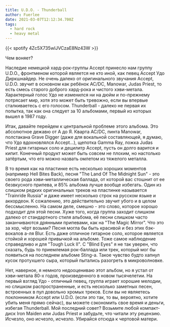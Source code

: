 ```yaml
---
title: U.D.O. - Thunderball
author: Fuerlee
date: 2021-03-07T12:12:34.700Z
tags:
  - hard rock
  - heavy metal
---
```

{{< spotify 4Zc5X735wlJVCzaE8Nz43W >}}

Чем воняет?

Наследие немецкой хард-рок-группы Accept принесло нам группу U.D.O., фронтменом которой является не кто иной, как певец Accept Удо Диркшнайдер. Не очень далеко от оригинального звучания Accept, U.D.O. звучит в основном как ребёнок AC/DC, Manowar, Judas Priest, то есть смесь старого доброго хард-рока и чистого хэви-метала. Характерный голос Удо не изменился ни на дюйм и по-прежнему потрясает мир, хотя это может быть тревожно, если вы впервые сталкиваетесь с его голосом. Thunderball - далеко не первая их попытка, так как она следует за 10 альбомами, первый из которых вышел в 1987 году.

Итак, давайте перейдем к центральной проблеме этого альбома. Это абсолютное дежавю от А до Я. Кварта AC/DC, пинта Manowar, полстакана Grave Digger (даже для вокальной составляющей, я думаю, что Удо вдохновлялся Accept...), щепотка Gamma Ray, ложка Judas Priest для гитарных соло и децилитр Accept, пусть он долго варится и кипит. Конечный продукт может быть совсем не плохим, но настолько затёртым, что его можно назвать омлетом из тяжелого металла.

В то время как на пластинке есть несколько хороших моментов (например Hell Bites Back), песня "The Land Of The Midnight Sun" - это своего рода хэви-металлическая баллада, от которой вас стошнит от ее безвкусного припева, и 85% альбома лучше вообще избегать. Один из слишком редких оригинальных треков на пластинке называется "Trainride Russia" и даже имеет несколько строк на русском языке и аккордеон. К сожалению, это действительно звучит убого и в целом бессмысленно. На самом деле, смешно - это слово, которое хорошо подходит для этой песни. Хуже того, когда группа заходит слишком далеко от стандартного стиля альбома, её песни слишком часто заканчиваются дрянными припевами, как на "The Magic Mirror". Что это за хор, чёрт возьми? Песня могла бы быть красивой и без этих бэк-вокалов а-ля Blur. Есть даже отличное гитарное соло, которое является стойкой и хорошей привычкой на альбоме. Тоже самое наблюдение справедливо и для "Tough Luck II". С "Blind Eyes" я не так уверен, что сказать, будь то приемлемая рок-баллада или трек, который мог бы появиться на последнем альбоме Sting-а. Такое чувство будто хапнул кусок протухшего сыра, который пытались разогреть в микроволновке.

Нет, наверное, я немного недооцениваю этот альбом, но я устал от хэви-метала 80-х годов, произведенного в новом тысячелетии. На первый взгляд Удо - отличный певец, группа играет хорошие мелодии, но слишком распространенные, и есть несколько заметных песен, встроенных в пул довольно хромых треков.
Если вы не являетесь поклонником Accept или U.D.O. (если это так, то вы, вероятно, хотите убить меня прямо сейчас), вы можете сэкономить свое время и деньги, избегая Thunderball. Мой последний совет? Возьмите любой компакт-диск Iron Maiden или Judas Priest и забудьте, что читали эту рецензию. Исчезло, оно исчезло, исчезло. Убирайся отсюда к чертовой матери.